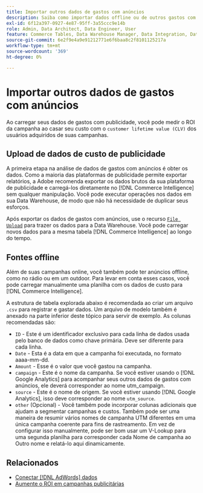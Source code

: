 ```yaml
---
title: Importar outros dados de gastos com anúncios
description: Saiba como importar dados offline ou de outros gastos com anúncios para o  [!DNL Commerce Intelligence].
exl-id: 6f12a397-0927-4e87-95ff-3a55ccc9e14b
role: Admin, Data Architect, Data Engineer, User
feature: Commerce Tables, Data Warehouse Manager, Data Integration, Data Import/Export
source-git-commit: 6e2f9e4a9e91212771e6f6baa8c2f8101125217a
workflow-type: tm+mt
source-wordcount: '369'
ht-degree: 0%

---
```


# Importar outros dados de gastos com anúncios

Ao carregar seus dados de gastos com publicidade, você pode medir o ROI da campanha ao casar seu custo com o `customer lifetime value (CLV)` dos usuários adquiridos de suas campanhas.

## Upload de dados de custo de publicidade

A primeira etapa na análise de dados de gastos com anúncios é obter os dados. Como a maioria das plataformas de publicidade permite exportar relatórios, a Adobe recomenda exportar os dados brutos da sua plataforma de publicidade e carregá-los diretamente no [!DNL Commerce Intelligence] sem qualquer manipulação. Você pode executar operações nos dados em sua Data Warehouse, de modo que não há necessidade de duplicar seus esforços.

Após exportar os dados de gastos com anúncios, use o recurso [`File Upload`](../connecting-data/using-file-uploader.md) para trazer os dados para a Data Warehouse. Você pode carregar novos dados para a mesma tabela [!DNL Commerce Intelligence] ao longo do tempo.

## Fontes offline

Além de suas campanhas online, você também pode ter anúncios offline, como no rádio ou em um outdoor. Para levar em conta esses casos, você pode carregar manualmente uma planilha com os dados de custo para [!DNL Commerce Intelligence].

A estrutura de tabela explorada abaixo é recomendada ao criar um arquivo `.csv` para registrar e gastar dados. Um arquivo de modelo também é anexado na parte inferior deste tópico para servir de exemplo. As colunas recomendadas são:

* `ID` - Este é um identificador exclusivo para cada linha de dados usada pelo banco de dados como chave primária. Deve ser diferente para cada linha.
* `Date` - Esta é a data em que a campanha foi executada, no formato aaaa-mm-dd.
* `Amount` - Esse é o valor que você gastou na campanha.
* `campaign` - Este é o nome da campanha. Se você estiver usando o [!DNL Google Analytics] para acompanhar seus outros dados de gastos com anúncios, ele deverá corresponder ao nome utm\_campaign.
* `source` - Este é o nome de origem. Se você estiver usando [!DNL Google Analytics], isso deve corresponder ao nome `utm_source`.
* `other` (Opcional) - Você também pode incorporar colunas adicionais que ajudam a segmentar campanhas e custos. Também pode ser uma maneira de resumir vários nomes de campanha UTM diferentes em uma única campanha coerente para fins de rastreamento. Em vez de configurar isso manualmente, pode ser bom usar um V-Lookup para uma segunda planilha para corresponder cada Nome de campanha ao Outro nome e relatá-lo aqui dinamicamente.

## Relacionados

* [Conectar [!DNL AdWords] dados](../integrations/google-adwords.md)
* [Aumente o ROI em campanhas publicitárias](../../analysis/roi-ad-camp.md)
